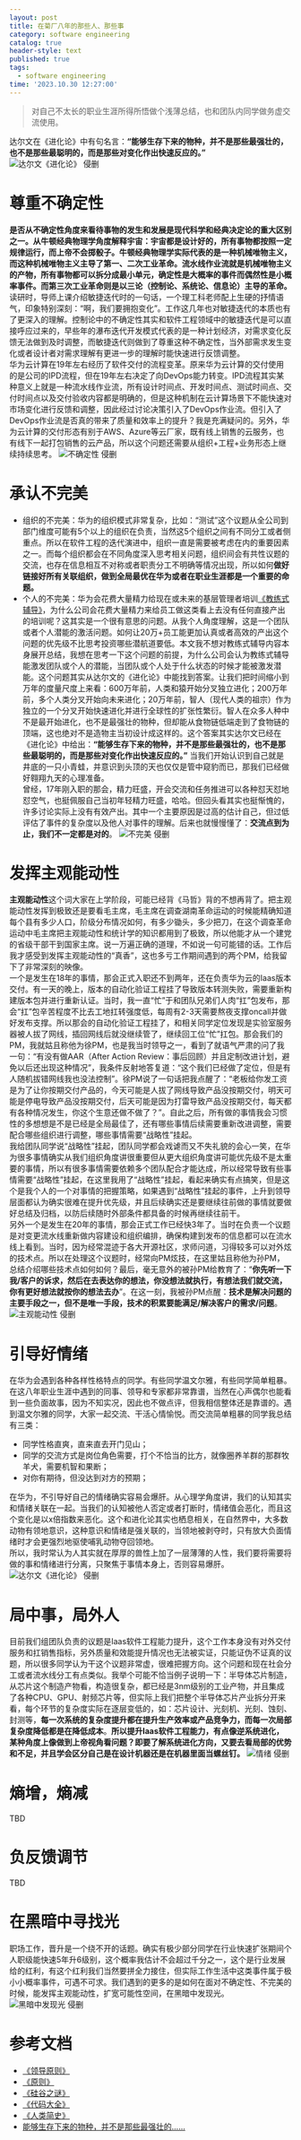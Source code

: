```yaml
---
layout: post
title: 在菊厂八年的那些人、那些事
category: software engineering
catalog: true
header-style: text
published: true
tags:
  - software engineering
time: '2023.10.30 12:27:00'
---
```


> 对自己不太长的职业生涯所得所悟做个浅薄总结，也和团队内同学做务虚交流使用。
<!--more-->

达尔文在《进化论》中有句名言：**“能够生存下来的物种，并不是那些最强壮的，也不是那些最聪明的，而是那些对变化作出快速反应的。”**
![达尔文《进化论》 侵删]({{site.baseurl}}/img/2024/Q1/20240102-达尔文-进化论.webp)

# 尊重不确定性
**是否从不确定性角度来看待事物的发生和发展是现代科学和经典决定论的重大区别之一。从牛顿经典物理学角度解释宇宙：宇宙都是设计好的，所有事物都按照一定规律运行，而上帝不会掷骰子。牛顿经典物理学实际代表的是一种机械唯物主义，而这种机械唯物主义主导了第一、二次工业革命。流水线作业流就是机械唯物主义的产物，所有事物都可以拆分成最小单元，确定性是大概率的事件而偶然性是小概率事件。而第三次工业革命则是以三论（控制论、系统论、信息论）主导的革命。**  
读研时，导师上课介绍敏捷迭代时的一句话，一个理工科老师配上生硬的抒情语气，印象特别深刻：“啊，我们要拥抱变化”。工作这几年也对敏捷迭代的本质也有了更深入的理解。控制论中的不确定性其实和软件工程领域中的敏捷迭代是可以直接呼应过来的，早些年的瀑布迭代开发模式代表的是一种计划经济，对需求变化反馈无法做到及时调整，而敏捷迭代则做到了尊重这种不确定性，当外部需求发生变化或者设计者对需求理解有更进一步的理解时能快速进行反馈调整。  
华为云计算在19年左右经历了软件交付的流程变革。原来华为云计算的交付使用的是公司的IPD流程，但在19年左右决定了向DevOps能力转变。IPD流程其实某种意义上就是一种流水线作业流，所有设计时间点、开发时间点、测试时间点、交付时间点以及交付验收内容都是明确的，但是这种机制在云计算场景下不能快速对市场变化进行反馈和调整，因此经过讨论决策引入了DevOps作业流。但引入了DevOps作业流是否真的带来了质量和效率上的提升？我是充满疑问的。另外，华为云计算的交付形态有别于AWS、Azure等云厂家，既有线上销售的云服务，也有线下一起打包销售的云产品，所以这个问题还需要从组织+工程+业务形态上继续持续思考。
![不确定性 侵删]({{site.baseurl}}/img/2024/Q1/20240102-不确定性.jpg)

# 承认不完美
- 组织的不完美：华为的组织模式非常复杂，比如：“测试”这个议题从全公司到部门维度可能有5个以上的组织在负责，当然这5个组织之间有不同分工或者侧重点。所以在软件工程的迭代演进中，组织一直是需要被考虑在内的重要因素之一。而每个组织都会在不同角度深入思考相关问题，组织间会有共性议题的交流，也存在信息相互不对称或者职责分工不明确等情况出现，所以如何**做好链接好所有关联组织，做到全局最优在华为或者在职业生涯都是一个重要的命题。**
- 个人的不完美：华为会花费大量精力给现在或未来的基层管理者培训[《教练式辅导》](https://shihai1991.github.io/books/2022/08/21/%E6%95%99%E7%BB%83%E5%BC%8F%E8%BE%85%E5%AF%BC/)，为什么公司会花费大量精力来给员工做这类看上去没有任何直接产出的培训呢？这其实是一个很有意思的问题。从我个人角度理解，这是一个团队或者个人潜能的激活问题。如何让20万+员工能更加认真或者高效的产出这个问题的优先级不比思考投资哪些潜航道要低。本文我不想对教练式辅导内容本身展开总结，我想在思考一下这个问题的前提，为什么公司会认为教练式辅导能激发团队或个人的潜能，当团队或个人处于什么状态的时候才能被激发潜能。这个问题其实从达尔文的《进化论》中能找到答案。让我们把时间缩小到万年的度量尺度上来看：600万年前，人类和猿开始分叉独立进化；200万年前，多个人类分叉开始向未来进化；20万年前，智人（现代人类的祖宗）作为独立的一个分叉开始快速进化并进行全球性的扩张性繁衍。智人在众多人种中不是最开始进化，也不是最强壮的物种，但却能从食物链低端走到了食物链的顶端，这也绝对不是造物主当初设计成这样的。这个答案其实达尔文已经在《进化论》中给出：**“能够生存下来的物种，并不是那些最强壮的，也不是那些最聪明的，而是那些对变化作出快速反应的。”** 当我们开始认识到自己就是井底的一只小青蛙，并意识到头顶的天也仅仅是管中窥豹而已，那我们已经做好翱翔九天的心理准备。  
曾经，17年刚入职的那会，精力旺盛，开会交流和任务推进可以各种怼天怼地怼空气，也挺佩服自己当初年轻精力旺盛，哈哈。但回头看其实也挺惭愧的，许多讨论实际上没有有效产出。其中一个主要原因是过高的估计自己，但过低评估了事件的复杂度以及他人对事件的理解。后来也就慢慢懂了：**交流点到为止，我们不一定都是对的**。
![不完美 侵删]({{site.baseurl}}/img/2024/Q1/20240102-不完美.jfif)

# 发挥主观能动性
**主观能动性**这个词大家在上学阶段，可能已经背《马哲》背的不想再背了。把主观能动性发挥到极致还是要看毛主席，毛主席在调查湖南革命运动的时候能精确知道每个县有多少人口，阶级分布情况如何，有多少锄头，多少把刀，在这个调查革命运动中毛主席把主观能动性和统计学的知识都用到了极致，所以他能才从一个建党的省级干部干到国家主席。说一万遍正确的道理，不如说一句可能错的话。工作后我才感受到发挥主观能动性的“真香”，这也多亏工作期间遇到的两个PM，给我留下了非常深刻的映像。   
一个是发生在18年的事情，那会正式入职还不到两年，还在负责华为云的Iaas版本交付。有一天的晚上，版本的自动化验证工程挂了导致版本转测失败，需要重新构建版本包并进行重新认证。当时，我一直“忙”于和团队兄弟们人肉“扛”包发布，那会“扛”包辛苦程度不比去工地扛转强度低，每周有2-3天需要熬夜支撑oncall并做好发布支撑。所以那会的自动化验证工程挂了，和相关同学定位发现是实验室服务器被人拔了网线，插回网线后就没继续管了，继续回工位“忙”扛包。那会我们的PM，我就姑且称他为徐PM，也是我当时领导之一，看到了就语气严肃的问了我一句：“有没有做AAR（After Action Review：事后回顾）并且定制改进计划，避免以后还出现这种情况”，我条件反射地答复道：“这个我们已经做了定位，但是有人随机拔错网线我也没法控制”。徐PM说了一句话把我点醒了：“老板给你发工资是为了让你按期交付产品的，今天可能是人拔了网线导致产品没按期交付，明天可能是停电导致产品没按期交付，后天可能是因为打雷导致产品没按期交付，每天都有各种情况发生，你这个生意还做不做了？”。自此之后，所有做的事情我会习惯性的多想想是不是已经是全局最佳了，还有哪些事情后续需要重新改进调整，需要配合哪些组织进行调整，哪些事情需要“战略性”挂起。  
我给团队同学说“战略性”挂起，团队同学都会戏谑而又不失礼貌的会心一笑，在华为很多事情确实从我们组织角度讲很重要但从更大组织角度讲可能优先级不是太重要的事情，所以有很多事情需要依赖多个团队配合才能达成，所以经常导致有些事情需要“战略性”挂起，在这里我用了“战略性”挂起，看起来确实有点搞笑，但是这个是我个人的一个对事情的把握策略，如果遇到“战略性”挂起的事件，上升到领导层面都认为确实很难在提升优先级，并且后续确实还是要继续往前做的事情就要做好总结及归档，以防后续随时外部条件都具备的时候再继续往前干。  
另外一个是发生在20年的事情，那会正式工作已经快3年了。当时在负责一个议题是对变更流水线重新做内容建设和组织编排，确保构建到发布的信息都可以在流水线上看到。当时，因为经常混迹于各大开源社区，求师问道，习得较多可以对外炫的技术点。所以在处理这个议题时，经常向PM炫技，在这里姑且称他为孙PM，总结介绍哪些技术点如何如何？最后，毫无意外的被孙PM给教育了：“**你先听一下我/客户的诉求，然后在去表达你的想法，你没想法就执行，有想法我们就交流，你有更好想法就按你的想法去办**”。在这一刻，我被孙PM点醒：**技术是解决问题的主要手段之一，但不是唯一手段，技术的积累要能满足/解决客户的需求/问题**。
![主观能动性 侵删]({{site.baseurl}}/img/2024/Q1/20240102-主观能动性.jfif)

# 引导好情绪
在华为会遇到各种各样性格特点的同学。有些同学温文尔雅，有些同学简单粗暴。在这八年职业生涯中遇到的同事、领导和专家都非常靠谱，当然在心声偶尔也能看到一些负面故事，因为不知实况，因此也不做点评，但我相信整体还是靠谱的。遇到温文尔雅的同学，大家一起交流、干活心情愉悦。而交流简单粗暴的同学我总结有三类：
- 同学性格直爽，直来直去开门见山；
- 同学的交流方式是岗位角色需要，打个不恰当的比方，就像圈养羊群的那群牧羊犬，需要机智和果断；
- 对你有期待，但没达到对方的预期；  

在华为，不引导好自己的情绪确实容易会爆肝。从心理学角度讲，我们的认知其实和情绪关联在一起。当我们的认知被他人否定或者打断时，情绪值会恶化，而且这个变化是以x倍指数来恶化。这个和进化论其实也栖息相关，在自然界中，大多数动物有领地意识，这种意识和情绪是强关联的，当领地被剥夺时，只有放大负面情绪时才会更强烈地驱使哺乳动物夺回领地。  
所以，我时常认为人其实就在厚厚的兽性上加了一层薄薄的人性，我们要将需要将做的事和情绪进行分离，只聚焦于事情本身上，否则容易爆肝。
![达尔文《进化论》 侵删]({{site.baseurl}}/img/2024/Q1/20240102-情绪.jpg)

# 局中事，局外人
目前我们组团队负责的议题是Iaas软件工程能力提升，这个工作本身没有对外交付服务和扛销售指标，另外质量和效能提升情况也无法被实证，只能证伪不证真的议题，所以很多同学认为干这个议题非常虚，很难把握方向。这个问题和现在社会分工或者流水线分工有点类似。我举个可能不恰当例子说明一下：半导体芯片制造，从芯片这个制造产物看，构造很复杂，都已经是3nm级别的工业产物，并且集成了各种CPU、GPU、射频芯片等，但实际上我们把整个半导体芯片产业拆分开来看，每个环节的复杂度实际在逐层变低的，如：芯片设计、光刻机、光刻、蚀刻、封测等，**每一次系统的复杂度提升都在提升生产效率或产品竞争力，而每一次局部复杂度降低都是在降低成本**。**所以提升Iaas软件工程能力，有点像逆系统进化，某种角度上像做到上帝视角看问题？即要了解系统进化方向，又要去看局部的优势和不足，并且学会区分自己是在设计机器还是在机器里面当螺丝钉。**
![情绪 侵删]({{site.baseurl}}/img/2024/Q1/20240102-螺丝钉.jfif)

# 熵增，熵减
TBD

# 负反馈调节
TBD

# 在黑暗中寻找光
职场工作，晋升是一个绕不开的话题。确实有极少部分同学在行业快速扩张期间个人职级能快速5年升6级别，这个概率我估计不会超过千分之一，这个是行业发展给的红利，有这个红利我们当然要拼全力接住，但实际工作生活中这类事件属于极小小概率事件，可遇不可求。我们遇到的更多的是如何在面对不确定性、不完美的时候，能发挥主观能动性，扩宽可能性空间，在黑暗中发现光。
![黑暗中发现光 侵删]({{site.baseurl}}/img/2024/Q1/20240102-黑暗中发现光2.jpg)

# 参考文档
- [《领导原则》](https://www.amazon.jobs/content/en/our-workplace/leadership-principles)
- [《原则》](https://shihai1991.github.io/books/2023/07/22/%E5%8E%9F%E5%88%99/)
- [《硅谷之谜》](https://shihai1991.github.io/books/2022/08/21/%E7%A1%85%E8%B0%B7%E4%B9%8B%E8%B0%9C/)
- [《代码大全》](https://shihai1991.github.io/books/2022/05/28/%E4%BB%A3%E7%A0%81%E5%A4%A7%E5%85%A82/)
- [《人类简史》](https://shihai1991.github.io/books/2023/07/22/%E4%BA%BA%E7%B1%BB%E7%AE%80%E5%8F%B2/)
- [能够生存下来的物种，并不是那些最强壮的......](https://www.jianshu.com/p/b6b92cb929c8)
